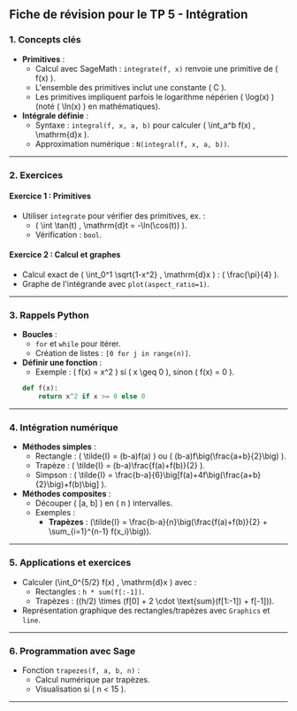 ## Fiche de révision pour le TP 5 - Intégration

### 1. **Concepts clés**
- **Primitives** :
  - Calcul avec SageMath : `integrate(f, x)` renvoie une primitive de \( f(x) \).
  - L'ensemble des primitives inclut une constante \( C \).
  - Les primitives impliquent parfois le logarithme népérien \( \log(x) \) (noté \( \ln(x) \) en mathématiques).
- **Intégrale définie** :
  - Syntaxe : `integral(f, x, a, b)` pour calculer \( \int_a^b f(x) \, \mathrm{d}x \).
  - Approximation numérique : `N(integral(f, x, a, b))`.

---

### 2. **Exercices**
#### **Exercice 1 : Primitives**
- Utiliser `integrate` pour vérifier des primitives, ex. : 
  - \( \int \tan(t) \, \mathrm{d}t = -\ln(\cos(t)) \).
  - Vérification : `bool`.

#### **Exercice 2 : Calcul et graphes**
- Calcul exact de \( \int_0^1 \sqrt{1-x^2} \, \mathrm{d}x \) : \( \frac{\pi}{4} \).
- Graphe de l'intégrande avec `plot(aspect_ratio=1)`.

---

### 3. **Rappels Python**
- **Boucles** :
  - `for` et `while` pour itérer.
  - Création de listes : `[0 for j in range(n)]`.
- **Définir une fonction** :
  - Exemple : \( f(x) = x^2 \) si \( x \geq 0 \), sinon \( f(x) = 0 \).
  ```python
  def f(x):
      return x^2 if x >= 0 else 0
  ```

---

### 4. **Intégration numérique**
- **Méthodes simples** :
  - Rectangle : \( \tilde{I} = (b-a)f(a) \) ou \( (b-a)f\big(\frac{a+b}{2}\big) \).
  - Trapèze : \( \tilde{I} = (b-a)\frac{f(a)+f(b)}{2} \).
  - Simpson : \( \tilde{I} = \frac{b-a}{6}\big[f(a)+4f\big(\frac{a+b}{2}\big)+f(b)\big] \).
- **Méthodes composites** :
  - Découper \( [a, b] \) en \( n \) intervalles.
  - Exemples :
    - **Trapèzes** : \(\tilde{I} = \frac{b-a}{n}\big(\frac{f(a)+f(b)}{2} + \sum_{i=1}^{n-1} f(x_i)\big)\).

---

### 5. **Applications et exercices**
- Calculer \(\int_0^{5/2} f(x) \, \mathrm{d}x \) avec :
  - Rectangles : `h * sum(f[:-1])`.
  - Trapèzes : \((h/2) \times (f[0] + 2 \cdot \text{sum}(f[1:-1]) + f[-1])\).
- Représentation graphique des rectangles/trapèzes avec `Graphics` et `line`.

---

### 6. **Programmation avec Sage**
- Fonction `trapezes(f, a, b, n)` :
  - Calcul numérique par trapèzes.
  - Visualisation si \( n < 15 \).
  
--- 
